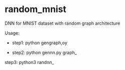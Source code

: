 # random_mnist
DNN for MNIST dataset with random graph architecture

Usage:

  - step1: python gengraph,oy <number of hidden nodes> <number of edges>

-   step2: python gennn.py graph_<number of hidden nodes>_<number of edges>

  step3: python3 randnn_<number of hidden nodes>_<number of edges>.py
